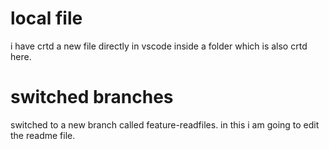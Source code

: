# local file
i have crtd a new file directly in vscode inside a folder which is also crtd here.
# switched branches
switched to a new branch called feature-readfiles.
in this i am going to edit the readme file.
